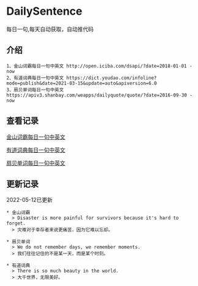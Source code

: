 # DailySentence

每日一句,每天自动获取，自动推代码

## 介绍

```
1、金山词霸每日一句中英文 http://open.iciba.com/dsapi/?date=2018-01-01 - now
2、有道词典每日一句中英文 https://dict.youdao.com/infoline?mode=publish&date=2021-03-15&update=auto&apiversion=6.0
3、扇贝单词每日一句中英文 https://apiv3.shanbay.com/weapps/dailyquote/quote/?date=2016-09-30 - now
```

## 查看记录

[金山词霸每日一句中英文](./data/iciba/)

[有道词典每日一句中英文](./data/youdao/)

[扇贝单词每日一句中英文](./data/shanbay/)

## 更新记录
2022-05-12已更新 
```
* 金山词霸
  > Disaster is more painful for survivors because it's hard to forget.
  > 灾难对于幸存者来说更痛苦，因为它难以忘却。

* 扇贝单词
  > We do not remember days, we remember moments.
  > 我们往往记住的不是某一天，而是某个时刻。

* 有道词典
  > There is so much beauty in the world.
  > 大千世界，无限美好。

```
